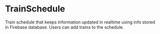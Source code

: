 # TrainSchedule
Train schedule that keeps information updated in realtime using info stored in Firebase database. Users can add trains to the schedule.